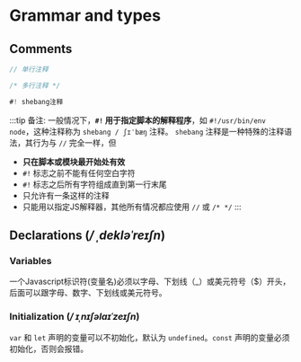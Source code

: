 # Grammar and types

## Comments

```javascript
// 单行注释

/* 多行注释 */

#! shebang注释

```

:::tip
备注: 一般情况下，**`#!` 用于指定脚本的解释程序**，如 `#!/usr/bin/env node`，这种注释称为 `shebang / ʃɪˈbæŋ` 注释。
`shebang` 注释是一种特殊的注释语法，其行为与 `//` 完全一样，但
-  **只在脚本或模块最开始处有效**
-  `#!` 标志之前不能有任何空白字符
-  `#!` 标志之后所有字符组成直到第一行末尾
-  只允许有一条这样的注释
-  只能用以指定JS解释器，其他所有情况都应使用 `//` 或 `/* */`
:::

## Declarations (*/ ˌdekləˈreɪʃn*)

### Variables
一个Javascript标识符(变量名)必须以字母、下划线（_）或美元符号（$）开头，后面可以跟字母、数字、下划线或美元符号。

### Initialization (*/ ɪˌnɪʃəlaɪˈzeɪʃn*)
`var` 和 `let` 声明的变量可以不初始化，默认为 `undefined`。`const` 声明的变量必须初始化，否则会报错。